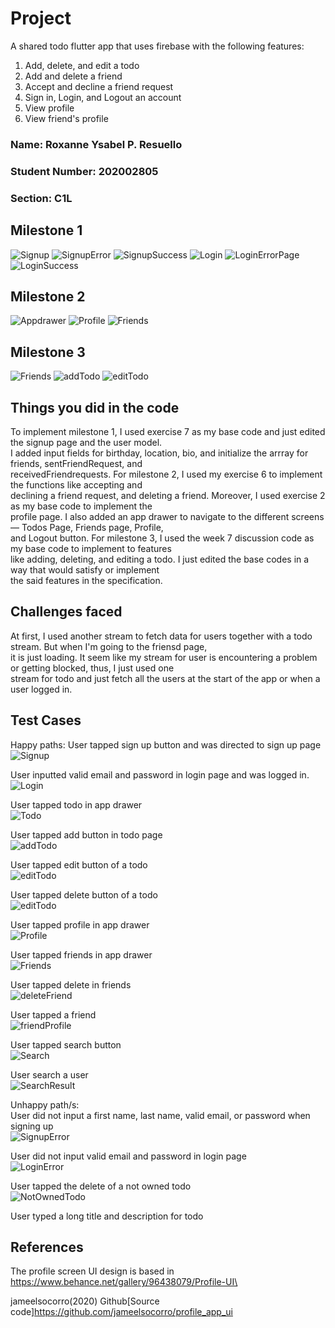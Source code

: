 # Project
A shared todo flutter app that uses firebase with the following features:
1. Add, delete, and edit a todo
2. Add and delete a friend
3. Accept and decline a friend request
4. Sign in, Login, and Logout an account
5. View profile
6. View friend's profile

### Name: Roxanne Ysabel P. Resuello
### Student Number: 202002805
### Section: C1L


## Milestone 1
![Signup](/images/milestone1/SignupPage.png)
![SignupError](/images/milestone1/SignupErrorPage.png)
![SignupSuccess](/images/milestone1/SignupPage.png)
![Login](/images/milestone1/loginPage.png)
![LoginErrorPage](/images/milestone1/loginErrorPage.png)
![LoginSuccess](/images/milestone1/LoginSuccess.png)

## Milestone 2
![Appdrawer](/images/milestone2/milestone2.png)
![Profile](/images/milestone2/milestone2friends.png)
![Friends](/images/milestone2/milestone2profile.png)

## Milestone 3
![Friends](/images/milestone3/Friends.png)
![addTodo](/images/milestone3/addTodo.png)
![editTodo](/images/milestone3/editTodo.png)


## Things you did in the code
To implement milestone 1, I used exercise 7 as my base code and just edited the signup page and the user model.\
I added input fields for birthday, location, bio, and initialize the arrray for friends, sentFriendRequest, and\
receivedFriendrequests. For milestone 2, I used my exercise 6 to implement the functions like accepting and\
declining a friend request, and deleting a friend. Moreover, I used exercise 2 as my base code to implement the\
profile page. I also added an app drawer to navigate to the different screens — Todos Page, Friends page, Profile,\
and Logout button. For milestone 3, I used the week 7 discussion code as my base code to implement to features\
like adding, deleting, and editing a todo. I just edited the base codes in a way that would satisfy or implement\
the said features in the specification.


## Challenges faced
At first, I used another stream to fetch data for users together with a todo stream. But when I'm going to the friensd page,\
it is just loading. It seem like my stream for user is encountering a problem or getting blocked, thus, I just used one\
stream for todo and just fetch all the users at the start of the app or when a user logged in.

## Test Cases
Happy paths: 
User tapped sign up button and was directed to sign up page\
![Signup](/images/Signup.png)

User inputted valid email and password in login page and was logged in.\
![Login](/images/Login.png)

User tapped todo in app drawer\
![Todo](/images/Todo.png)

User tapped add button in todo page\
![addTodo](/images/addTodo.png)

User tapped edit button of a todo\
![editTodo](/images/editTodo.png)

User tapped delete button of a todo\
![editTodo](/images/deleteTodo.png)

User tapped profile in app drawer\
![Profile](/images/Profile.png)

User tapped friends in app drawer\
![Friends](/images/Friends.png)

User tapped delete in friends\
![deleteFriend](/images/deleteFriend.png)

User tapped a friend\
![friendProfile](/images/friendProfile.png)

User tapped search button\
![Search](/images/Search.png)

User search a user\
![SearchResult](/images/searchResult.png)


Unhappy path/s:\
User did not input a first name, last name, valid email, or password when signing up\
![SignupError](/images/SignupError.png)

User did not input valid email and password in login page\
![LoginError](/images/LoginError.png)

User tapped the delete of a not owned todo\
![NotOwnedTodo](/images/NotOwnedTodo.png)

User typed a long title and description for todo

## References
The profile screen UI design is based in https://www.behance.net/gallery/96438079/Profile-UI\

jameelsocorro(2020) Github[Source code]https://github.com/jameelsocorro/profile_app_ui


